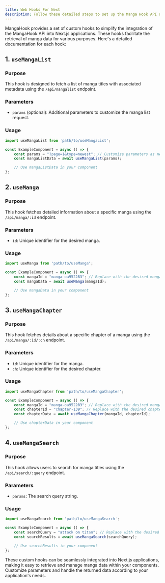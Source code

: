 ```yaml
---
title: Web Hooks For Next
description: Follow these detailed steps to set up the Manga Hook API and Next.js client application on your local machine. This guide assumes you have Git, Node.js, and npm installed.
---
```

MangaHook provides a set of custom hooks to simplify the integration of the MangaHook API into Next.js applications. These hooks facilitate the retrieval of manga data for various purposes. Here's a detailed documentation for each hook:

## 1. `useMangaList`

### Purpose

This hook is designed to fetch a list of manga titles with associated metadata using the `/api/mangalist` endpoint.

### Parameters

- `params` (optional): Additional parameters to customize the manga list request.

### Usage

```jsx
import useMangaList from 'path/to/useMangaList';

const ExampleComponent = async () => {
    const params = "?page=1&type=newest"; // Customize parameters as needed
    const mangaListData = await useMangaList(params);

    // Use mangaListData in your component
};
```

## 2. `useManga`

### Purpose

This hook fetches detailed information about a specific manga using the `/api/manga/:id` endpoint.

### Parameters

- `id`: Unique identifier for the desired manga.

### Usage

```jsx
import useManga from 'path/to/useManga';

const ExampleComponent = async () => {
    const mangaId = "manga-oa952283"; // Replace with the desired manga ID
    const mangaData = await useManga(mangaId);

    // Use mangaData in your component
};
```

## 3. `useMangaChapter`

### Purpose

This hook fetches details about a specific chapter of a manga using the `/api/manga/:id/:ch` endpoint.

### Parameters

- `id`: Unique identifier for the manga.
- `ch`: Unique identifier for the desired chapter.

### Usage

```jsx
import useMangaChapter from 'path/to/useMangaChapter';

const ExampleComponent = async () => {
    const mangaId = "manga-oa952283"; // Replace with the desired manga ID
    const chapterId = "chapter-139"; // Replace with the desired chapter ID
    const chapterData = await useMangaChapter(mangaId, chapterId);

    // Use chapterData in your component
};
```

## 4. `useMangaSearch`

### Purpose

This hook allows users to search for manga titles using the `/api/search/:query` endpoint.

### Parameters

- `params`: The search query string.

### Usage

```jsx
import useMangaSearch from 'path/to/useMangaSearch';

const ExampleComponent = async () => {
    const searchQuery = "attack on titan"; // Replace with the desired search query
    const searchResults = await useMangaSearch(searchQuery);

    // Use searchResults in your component
};
```

These custom hooks can be seamlessly integrated into Next.js applications, making it easy to retrieve and manage manga data within your components. Customize parameters and handle the returned data according to your application's needs.
